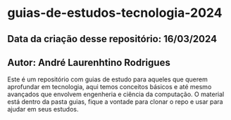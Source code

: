 # guias-de-estudos-tecnologia-2024
## Data da criação desse repositório: 16/03/2024
## Autor: André Laurenhtino Rodrigues
Este é um repositório com guias de estudo para aqueles que querem aprofundar em tecnologia, aqui temos conceitos básicos e até mesmo avançados que envolvem engenheria e ciência da computação. O material está dentro da pasta guias, fique a vontade para clonar o repo e usar para ajudar em seus estudos.
